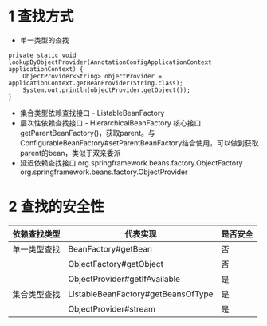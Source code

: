 # 1 查找方式
+ 单一类型的查找
```
private static void lookupByObjectProvider(AnnotationConfigApplicationContext applicationContext) {  
    ObjectProvider<String> objectProvider =    applicationContext.getBeanProvider(String.class);  
    System.out.println(objectProvider.getObject());  
}
```
+ 集合类型依赖查找接口 - ListableBeanFactory
+ 层次性依赖查找接口 - HierarchicalBeanFactory
		核心接口 getParentBeanFactory()，获取parent。与ConfigurableBeanFactory#setParentBeanFactory结合使用，可以做到获取parent的bean，类似于双亲委派
+ 延迟依赖查找接口
	 org.springframework.beans.factory.ObjectFactory
	 org.springframework.beans.factory.ObjectProvider
# 2 查找的安全性
| 依赖查找类型 | 代表实现                               | 是否安全 |
| ------ | ---------------------------------- | ---- |
| 单一类型查找 | BeanFactory#getBean                | 否    |
|        | ObjectFactory#getObject            | 否    |
|        | ObjectProvider#getIfAvailable      | 是    |
| 集合类型查找 | ListableBeanFactory#getBeansOfType | 是    |
|        | ObjectProvider#stream              | 是    |
